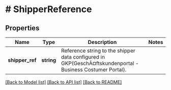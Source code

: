# # ShipperReference

## Properties

Name | Type | Description | Notes
------------ | ------------- | ------------- | -------------
**shipper_ref** | **string** | Reference string to the shipper data configured in GKP(GeschÃ¤ftskundenportal - Business Costumer Portal). |

[[Back to Model list]](../../README.md#models) [[Back to API list]](../../README.md#endpoints) [[Back to README]](../../README.md)

